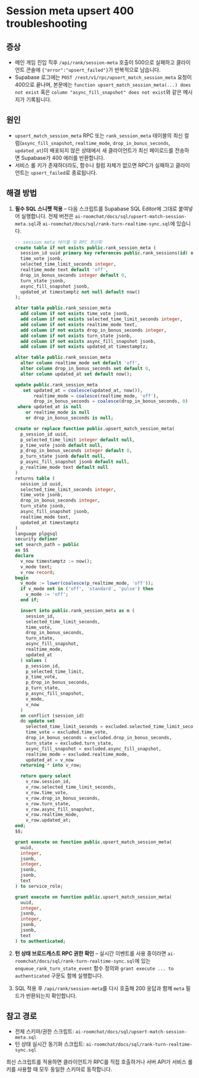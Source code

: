 # Session meta upsert 400 troubleshooting

## 증상

* 메인 게임 진입 직후 `/api/rank/session-meta` 호출이 500으로 실패하고 클라이언트 콘솔에 `{"error":"upsert_failed"}`가 반복적으로 남습니다.
* Supabase 로그에는 `POST /rest/v1/rpc/upsert_match_session_meta` 요청이 400으로 끝나며, 본문에는 `function upsert_match_session_meta(...) does not exist` 혹은 `column "async_fill_snapshot" does not exist`와 같은 메시지가 기록됩니다.

## 원인

* `upsert_match_session_meta` RPC 또는 `rank_session_meta` 테이블의 최신 컬럼(`async_fill_snapshot`, `realtime_mode`, `drop_in_bonus_seconds`, `updated_at`)이 배포되지 않은 상태에서 새 클라이언트가 최신 페이로드를 전송하면 Supabase가 400 에러를 반환합니다.
* 서비스 롤 키가 존재하더라도, 함수나 컬럼 자체가 없으면 RPC가 실패하고 클라이언트는 `upsert_failed`로 종료됩니다.

## 해결 방법

1. **필수 SQL 스니펫 적용** – 다음 스크립트를 Supabase SQL Editor에 그대로 붙여넣어 실행합니다. 전체 버전은 `ai-roomchat/docs/sql/upsert-match-session-meta.sql`과 `ai-roomchat/docs/sql/rank-turn-realtime-sync.sql`에 있습니다.

   ```sql
   -- session meta 테이블 및 RPC 최신화
   create table if not exists public.rank_session_meta (
     session_id uuid primary key references public.rank_sessions(id) on delete cascade,
     time_vote jsonb,
     selected_time_limit_seconds integer,
     realtime_mode text default 'off',
     drop_in_bonus_seconds integer default 0,
     turn_state jsonb,
     async_fill_snapshot jsonb,
     updated_at timestamptz not null default now()
   );

   alter table public.rank_session_meta
     add column if not exists time_vote jsonb,
     add column if not exists selected_time_limit_seconds integer,
     add column if not exists realtime_mode text,
     add column if not exists drop_in_bonus_seconds integer,
     add column if not exists turn_state jsonb,
     add column if not exists async_fill_snapshot jsonb,
     add column if not exists updated_at timestamptz;

   alter table public.rank_session_meta
     alter column realtime_mode set default 'off',
     alter column drop_in_bonus_seconds set default 0,
     alter column updated_at set default now();

   update public.rank_session_meta
      set updated_at = coalesce(updated_at, now()),
          realtime_mode = coalesce(realtime_mode, 'off'),
          drop_in_bonus_seconds = coalesce(drop_in_bonus_seconds, 0)
    where updated_at is null
       or realtime_mode is null
       or drop_in_bonus_seconds is null;

   create or replace function public.upsert_match_session_meta(
     p_session_id uuid,
     p_selected_time_limit integer default null,
     p_time_vote jsonb default null,
     p_drop_in_bonus_seconds integer default 0,
     p_turn_state jsonb default null,
     p_async_fill_snapshot jsonb default null,
     p_realtime_mode text default null
   )
   returns table (
     session_id uuid,
     selected_time_limit_seconds integer,
     time_vote jsonb,
     drop_in_bonus_seconds integer,
     turn_state jsonb,
     async_fill_snapshot jsonb,
     realtime_mode text,
     updated_at timestamptz
   )
   language plpgsql
   security definer
   set search_path = public
   as $$
   declare
     v_now timestamptz := now();
     v_mode text;
     v_row record;
   begin
     v_mode := lower(coalesce(p_realtime_mode, 'off'));
     if v_mode not in ('off', 'standard', 'pulse') then
       v_mode := 'off';
     end if;

     insert into public.rank_session_meta as m (
       session_id,
       selected_time_limit_seconds,
       time_vote,
       drop_in_bonus_seconds,
       turn_state,
       async_fill_snapshot,
       realtime_mode,
       updated_at
     ) values (
       p_session_id,
       p_selected_time_limit,
       p_time_vote,
       p_drop_in_bonus_seconds,
       p_turn_state,
       p_async_fill_snapshot,
       v_mode,
       v_now
     )
     on conflict (session_id)
     do update set
       selected_time_limit_seconds = excluded.selected_time_limit_seconds,
       time_vote = excluded.time_vote,
       drop_in_bonus_seconds = excluded.drop_in_bonus_seconds,
       turn_state = excluded.turn_state,
       async_fill_snapshot = excluded.async_fill_snapshot,
       realtime_mode = excluded.realtime_mode,
       updated_at = v_now
     returning * into v_row;

     return query select
       v_row.session_id,
       v_row.selected_time_limit_seconds,
       v_row.time_vote,
       v_row.drop_in_bonus_seconds,
       v_row.turn_state,
       v_row.async_fill_snapshot,
       v_row.realtime_mode,
       v_row.updated_at;
   end;
   $$;

   grant execute on function public.upsert_match_session_meta(
     uuid,
     integer,
     jsonb,
     integer,
     jsonb,
     jsonb,
     text
   ) to service_role;

   grant execute on function public.upsert_match_session_meta(
     uuid,
     integer,
     jsonb,
     integer,
     jsonb,
     jsonb,
     text
   ) to authenticated;
   ```

2. **턴 상태 브로드캐스트 RPC 권한 확인** – 실시간 이벤트를 사용 중이라면 `ai-roomchat/docs/sql/rank-turn-realtime-sync.sql`에 있는 `enqueue_rank_turn_state_event` 함수 정의와 `grant execute ... to authenticated` 구문도 함께 실행합니다.

3. SQL 적용 후 `/api/rank/session-meta`를 다시 호출해 200 응답과 함께 `meta` 필드가 반환되는지 확인합니다.

## 참고 경로

* 전체 스키마/권한 스크립트: `ai-roomchat/docs/sql/upsert-match-session-meta.sql`
* 턴 상태 실시간 동기화 스크립트: `ai-roomchat/docs/sql/rank-turn-realtime-sync.sql`

최신 스크립트를 적용하면 클라이언트가 RPC를 직접 호출하거나 서버 API가 서비스 롤 키를 사용할 때 모두 동일한 스키마로 동작합니다.
